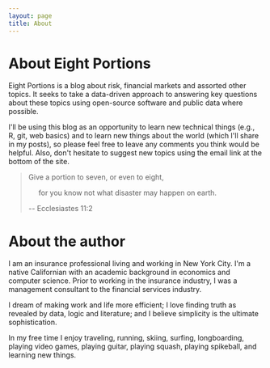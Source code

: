 ```yaml
---
layout: page
title: About
---
```

# About Eight Portions
Eight Portions is a blog about risk, financial markets and assorted other topics. It seeks to take a data-driven approach to answering key questions about these topics using open-source software and public data where possible.

I'll be using this blog as an opportunity to learn new technical things (e.g., R, git, web basics) and to learn new things about the world (which I'll share in my posts), so please feel free to leave any comments you think would be helpful. Also, don't hesitate to suggest new topics using the email link at the bottom of the site.

> Give a portion to seven, or even to eight,
>
> &nbsp;&nbsp;&nbsp;&nbsp;&nbsp;for you know not what disaster may happen on earth.
>
> -- Ecclesiastes 11:2

# About the author
I am an insurance professional living and working in New York City. I'm a native Californian with an academic background in economics and computer science. Prior to working in the insurance industry, I was a management consultant to the financial services industry.

I dream of making work and life more efficient; I love finding truth as revealed by data, logic and literature; and I believe simplicity is the ultimate sophistication.

In my free time I enjoy traveling, running, skiing, surfing, longboarding, playing video games, playing guitar, playing squash, playing spikeball, and learning new things.
